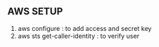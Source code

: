 ## AWS SETUP 
  1. aws configure : to add access and secret key
  2. aws sts get-caller-identity : to verify user

